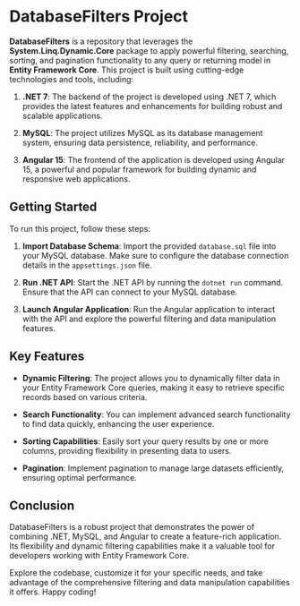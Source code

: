 # DatabaseFilters Project

**DatabaseFilters** is a  repository that leverages the **System.Linq.Dynamic.Core** package to apply powerful filtering, searching, sorting, and pagination functionality to any query or returning model in **Entity Framework Core**. This project is built using cutting-edge technologies and tools, including:

1. **.NET 7**: The backend of the project is developed using .NET 7, which provides the latest features and enhancements for building robust and scalable applications.

2. **MySQL**: The project utilizes MySQL as its database management system, ensuring data persistence, reliability, and performance.

3. **Angular 15**: The frontend of the application is developed using Angular 15, a powerful and popular framework for building dynamic and responsive web applications.

## Getting Started

To run this project, follow these steps:

1. **Import Database Schema**: Import the provided `database.sql` file into your MySQL database. Make sure to configure the database connection details in the `appsettings.json` file.

2. **Run .NET API**: Start the .NET API by running the ```dotnet run``` command. Ensure that the API can connect to your MySQL database.

3. **Launch Angular Application**: Run the Angular application to interact with the API and explore the powerful filtering and data manipulation features.

## Key Features

- **Dynamic Filtering**: The project allows you to dynamically filter data in your Entity Framework Core queries, making it easy to retrieve specific records based on various criteria.

- **Search Functionality**: You can implement advanced search functionality to find data quickly, enhancing the user experience.

- **Sorting Capabilities**: Easily sort your query results by one or more columns, providing flexibility in presenting data to users.

- **Pagination**: Implement pagination to manage large datasets efficiently, ensuring optimal performance.

## Conclusion

DatabaseFilters is a robust project that demonstrates the power of combining .NET, MySQL, and Angular to create a feature-rich application. Its flexibility and dynamic filtering capabilities make it a valuable tool for developers working with Entity Framework Core.

Explore the codebase, customize it for your specific needs, and take advantage of the comprehensive filtering and data manipulation capabilities it offers. Happy coding!
